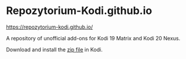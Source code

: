 # Repozytorium-Kodi.github.io

https://repozytorium-kodi.github.io/

A repository of unofficial add-ons for Kodi 19 Matrix and Kodi 20 Nexus.

Download and install the [zip file](https://repozytorium-kodi.github.io/Repozytorium-Kodi.zip) in Kodi.
